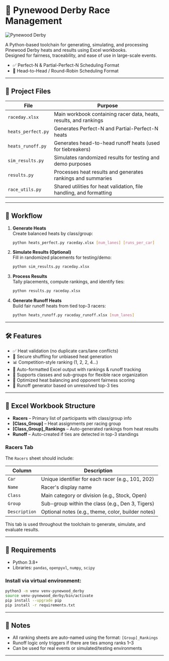 # 🌟 Pynewood Derby Race Management

![Pynewood Derby](pynewood.png)

A Python-based toolchain for generating, simulating, and processing Pinewood Derby heats and results using Excel workbooks.  
Designed for fairness, traceability, and ease of use in large-scale events.

- ✅ Perfect-N & Partial-Perfect-N Scheduling Format  
- 🤝 Head-to-Head / Round-Robin Scheduling Format

---

## 📁 Project Files

| File               | Purpose                                                                 |
|--------------------|-------------------------------------------------------------------------|
| `raceday.xlsx`     | Main workbook containing racer data, heats, results, and rankings       |
| `heats_perfect.py` | Generates Perfect-N and Partial-Perfect-N heats                         |
| `heats_runoff.py`  | Generates head-to-head runoff heats (used for tiebreakers)              |
| `sim_results.py`   | Simulates randomized results for testing and demo purposes              |
| `results.py`       | Processes heat results and generates rankings and summaries             |
| `race_utils.py`    | Shared utilities for heat validation, file handling, and formatting     |

---

## 🔄 Workflow

1. **Generate Heats**  
   Create balanced heats by class/group:
   ```bash
   python heats_perfect.py raceday.xlsx [num_lanes] [runs_per_car]
   ```

2. **Simulate Results (Optional)**  
   Fill in randomized placements for testing/demo:
   ```bash
   python sim_results.py raceday.xlsx
   ```

3. **Process Results**  
   Tally placements, compute rankings, and identify ties:
   ```bash
   python results.py raceday.xlsx
   ```

4. **Generate Runoff Heats**  
   Build fair runoff heats from tied top-3 racers:
   ```bash
   python heats_runoff.py raceday_runoff.xlsx [num_lanes]
   ```

---

## 🛠️ Features

- ✅ Heat validation (no duplicate cars/lane conflicts)
- 🎲 Secure shuffling for unbiased heat generation
- 📊 Competition-style ranking (1, 2, 2, 4…)
- 🔄 Auto-formatted Excel output with rankings & runoff tracking
- 🧐 Supports classes and sub-groups for flexible race organization
- 🧮 Optimized heat balancing and opponent fairness scoring
- 📅 Runoff generator based on unresolved top-3 ties

---

## 📂 Excel Workbook Structure

- **Racers** – Primary list of participants with class/group info
- **[Class_Group]** – Heat assignments per racing group
- **[Class_Group]_Rankings** – Auto-generated rankings from heat results
- **Runoff** – Auto-created if ties are detected in top-3 standings

### Racers Tab

The `Racers` sheet should include:

| Column      | Description                                              |
|-------------|----------------------------------------------------------|
| `Car`       | Unique identifier for each racer (e.g., 101, 202)        |
| `Name`      | Racer's display name                                     |
| `Class`     | Main category or division (e.g., Stock, Open)            |
| `Group`     | Sub-group within the class (e.g., Den 3, Tigers)         |
| `Description` | Optional notes (e.g., theme, color, builder notes)    |

This tab is used throughout the toolchain to generate, simulate, and evaluate results.

---

## 📌 Requirements

- Python 3.8+
- Libraries: `pandas`, `openpyxl`, `numpy`, `scipy`

### Install via virtual environment:
```bash
python3 -m venv venv-pynewood_derby
source venv-pynewood_derby/bin/activate
pip install --upgrade pip
pip install -r requirements.txt
```

---

## 📣 Notes

- All ranking sheets are auto-named using the format: `[Group]_Rankings`
- Runoff logic only triggers if there are ties among ranks 1–3
- Can be used for real events or simulated/testing environments

---


